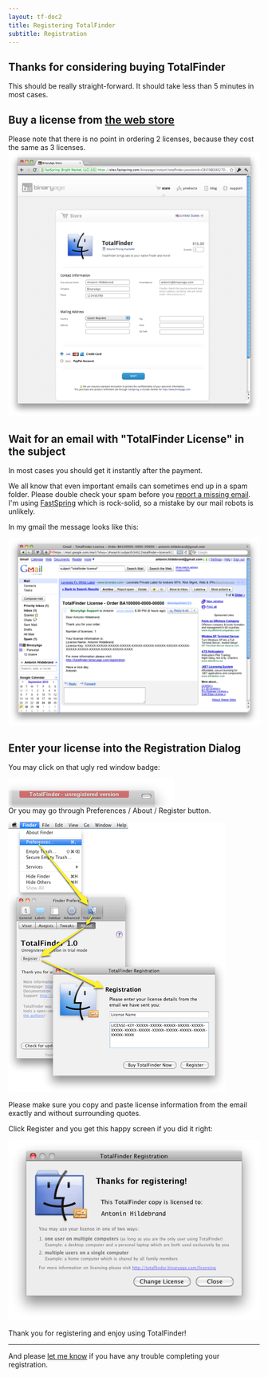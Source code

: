 ```yaml
---
layout: tf-doc2
title: Registering TotalFinder
subtitle: Registration
---
```


## Thanks for considering buying TotalFinder

This should be really straight-forward. It should take less than 5 minutes in most cases.

## Buy a license from [the web store](https://sites.fastspring.com/binaryage/instant/totalfinder)

<div class="note">Please note that there is no point in ordering 2 licenses, because they cost the same as 3 licenses.</div>

<img src="/images/web-store.png" style="width: 600px">

## Wait for an email with "TotalFinder License" in the subject

In most cases you should get it instantly after the payment.

We all know that even important emails can sometimes end up in a spam folder. Please double check your spam before you [report a missing email](mailto:antonin@binaryage.com). I'm using [FastSpring](http://fastspring.com) which is rock-solid, so a mistake by our mail robots is unlikely.

In my gmail the message looks like this:

<img src="/images/totalfinder-license-email.png" style="width: 600px">

<a name="dialog"></a>
## Enter your license into the Registration Dialog

You may click on that ugly red window badge:

<img src="/images/unregistered.png" class="doc-inline-image" style="left: 0px; margin-bottom: -20px">

Or you may go through Preferences / About / Register button.

<img src="/images/totalfinder-registration.png"><br>

Please make sure you copy and paste license information from the email exactly and without surrounding quotes. 

Click Register and you get this happy screen if you did it right:

<img src="/images/totalfinder-good-license.png">

Thank you for registering and enjoy using TotalFinder! 

---

And please [let me know](mailto:support@binaryage.com) if you have any trouble completing your registration.